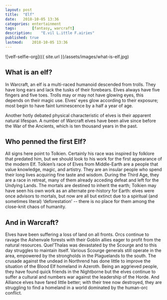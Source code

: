 ```yaml
---
layout: post
title: 	"Elf"
date:	2018-10-05 13:36
categories:	entertainment
tags:		[fantasy, warcraft] 
description: 	"E.vil L.ittle F.airies"
published: true
lastmod:	2018-10-05 13:36
---
```


![velf-selfie-org]({{ site.url }}/assets/images/what-is-elf.jpg)

## What is an elf?

In Warcraft, an elf is a multi-raced humanoid descended from trolls. They have long ears and lack the tusks of their forebears. Elves always have five fingers and five toes. Trolls may or may not have glowing eyes, this depends on their magic use. Elves’ eyes glow according to their exposure; most begin to have faint luminescence by a half a year of age. 

Another hotly debated physical characteristic of elves is their apparent natural lifespan. A number of Warcraft elves have been alive since before the War of the Ancients, which is ten thousand years in the past. 

## Who penned the first Elf?

All signs here point to Tolkien. Certainly his race was inspired by folklore that predated him, but we should look to his work for the first appearance of the modern Elf. Tolkien’s race of Elves from Middle-Earth are a people that value knowledge, magic, and artistry. They are an insular people who spend their long lives acquiring fine taste and wisdom. During the Third Age, they are a race in retreat, many of them already acceding defeat and left for the Undying Lands. The mortals are destined to inherit the earth; Tolkien may have seen his own work as an alternate pre-history for Earth: elves were once advisors to mortals, but now are all but extinct due to a spiritual (and sometimes literal) ‘deforestation’ -- there is no place for them among the close-knit chaos of humanity.

## And in Warcraft?

Elves have been suffering a loss of land on all fronts. Orcs continue to ravage the Ashenvale forests with their Goblin allies eager to profit from the natural resources. Quel’Thalas was devastated by the Scourge and to this day struggles to maintain itself. Various Scourge generals still operate in the area, empowered by the strongholds in the Plaguelands to the south. The crusade against the undead in Northrend has done little to improve the situation of the Blood Elf homeland in Azeroth. Being an aggrieved people, they have found quick friends in the Nightborne but the elves continue to suffer a cultural and numbers war against the leadership of the Horde. And Alliance elves have fared little better; with their tree now destroyed, they are struggling to find a homeland in a world dominated by the human-orc conflict.
